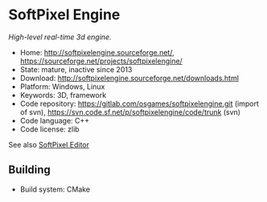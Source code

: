 # SoftPixel Engine

_High-level real-time 3d engine._

- Home: http://softpixelengine.sourceforge.net/, https://sourceforge.net/projects/softpixelengine/
- State: mature, inactive since 2013 
- Download: http://softpixelengine.sourceforge.net/downloads.html
- Platform: Windows, Linux
- Keywords: 3D, framework
- Code repository: https://gitlab.com/osgames/softpixelengine.git (import of svn), https://svn.code.sf.net/p/softpixelengine/code/trunk (svn)
- Code language: C++
- Code license: zlib

See also [SoftPixel Editor](https://sourceforge.net/projects/softpixeleditor/)

## Building

- Build system: CMake
